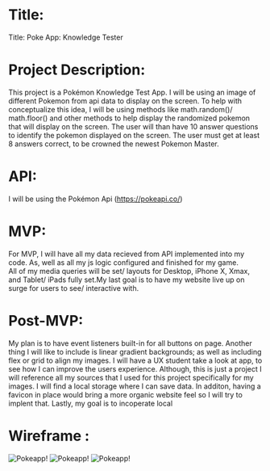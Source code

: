 # Title:

Title: Poke App: Knowledge Tester

# Project Description:

This project is a Pokémon Knowledge Test App. I will be using an image of different Pokemon from api data to display on the screen. To help with conceptualize this idea, I will be using methods like math.random()/ math.floor() and other methods to help display the randomized pokemon that will display on the screen. The user will than have 10 answer questions to identify the pokemon displayed on the screen. The user must get at least 8 answers correct, to be crowned the newest Pokemon Master.

# API:

I will be using the Pokémon Api (https://pokeapi.co/)

# MVP:

For MVP, I will have all my data recieved from API implemented into my code.
As, well as all my js logic configured and finished for my game.  
All of my media queries will be set/ layouts for Desktop, iPhone X, Xmax, and Tablet/ iPads fully set.My last goal is to have my website live up on surge for users to see/ interactive with.

# Post-MVP:

My plan is to have event listeners built-in for all buttons on page.
Another thing I will like to include is linear gradient backgrounds; as well as including flex or grid to align my images.
I will have a UX student take a look at app, to see how I can improve the users experience.
Although, this is just a project I will reference all my sources that I used for this project specifically for my images.
I will find a local storage where I can save data.
In additon, having a favicon in place would bring a more organic website feel so I will try to implent that. Lastly, my goal is to incoperate local

# Wireframe :

![Pokeapp!](https://res.cloudinary.com/dzwjxdnjs/image/upload/v1584038319/HP_Wirefram_drgq6g.png)
![Pokeapp!](https://res.cloudinary.com/dzwjxdnjs/image/upload/v1584038350/Rules_WF_nb1xez.png)
![Pokeapp!](https://res.cloudinary.com/dzwjxdnjs/image/upload/v1584038359/Test_WF_ngpo74.png)
